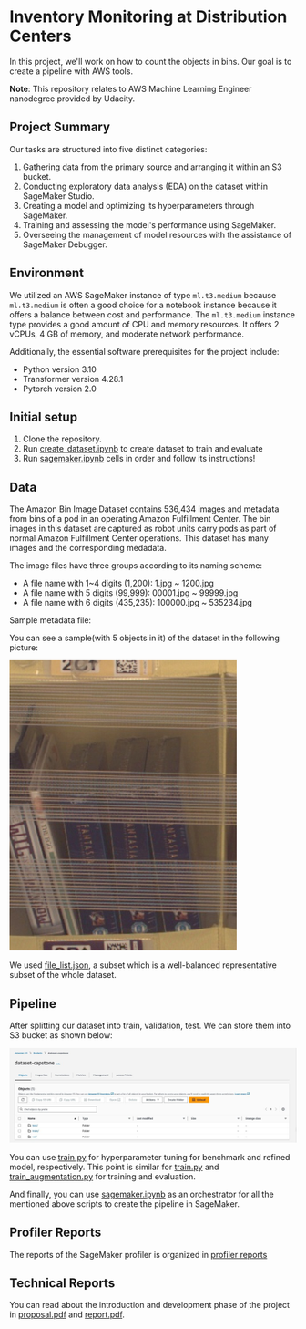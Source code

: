 #   Inventory Monitoring at Distribution Centers

In this project, we'll work on how to count the objects in bins. Our goal is to create a pipeline with AWS tools.

**Note**: This repository relates to AWS Machine Learning Engineer nanodegree provided by Udacity.

## Project Summary
Our tasks are structured into five distinct categories:

1. Gathering data from the primary source and arranging it within an S3 bucket.
2. Conducting exploratory data analysis (EDA) on the dataset within SageMaker Studio.
3. Creating a model and optimizing its hyperparameters through SageMaker.
4. Training and assessing the model's performance using SageMaker.
5. Overseeing the management of model resources with the assistance of SageMaker Debugger.


## Environment

We utilized an AWS SageMaker instance of type `ml.t3.medium` because `ml.t3.medium` is often a good choice for a notebook instance because it offers a balance between cost and performance. The `ml.t3.medium` instance type provides a good amount of CPU and memory resources. It offers 2 vCPUs, 4 GB of memory, and moderate network performance. 

Additionally, the essential software prerequisites for the project include:
- Python version 3.10
- Transformer version 4.28.1
- Pytorch version 2.0

## Initial setup

1. Clone the repository.
2. Run [create_dataset.ipynb](./create_dataset.ipynb) to create dataset to train and evaluate
3. Run [sagemaker.ipynb](./sagemaker.ipynb) cells in order and follow its instructions!

## Data

The Amazon Bin Image Dataset contains 536,434 images and metadata from bins of a pod in an operating Amazon Fulfillment Center. The bin images in this dataset are captured as robot units carry pods as part of normal Amazon Fulfillment Center operations. This dataset has many images and the corresponding medadata.

The image files have three groups according to its naming scheme:
- A file name with 1~4 digits (1,200): 1.jpg ~ 1200.jpg
- A file name with 5 digits (99,999): 00001.jpg ~ 99999.jpg
- A file name with 6 digits (435,235): 100000.jpg ~ 535234.jpg

Sample metadata file:

You can see a sample(with 5 objects in it) of the dataset in the following picture:

![data sample](./images/sample.jpeg "a data sample with 5 objects")

We used [file_list.json](./file_list.json), a subset which is a well-balanced representative subset of the whole dataset.

## Pipeline

After splitting our dataset into train, validation, test. We can store them into S3 bucket as shown below:

![data splits in s3](./images/s3_dataset.jpg "data splits in s3")

You can use [train.py](./train.py) for hyperparameter tuning for benchmark and refined model, respectively. This point is similar for [train.py](./train.py) and [train_augmentation.py](./train_augmentation.py) for training and evaluation.

And finally, you can use [sagemaker.ipynb](./sagemaker.ipynb) as an orchestrator for all the mentioned above scripts to create the pipeline in SageMaker.

## Profiler Reports
The reports of the SageMaker profiler is organized in [profiler reports](./ProfilerReports/benchmark)

## Technical Reports
You can read about the introduction and development phase of the project in [proposal.pdf](./propsoal.pdf) and [report.pdf](./report.pdf).